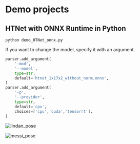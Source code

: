 # Demo projects

## HTNet with ONNX Runtime in Python
```
python demo_HTNet_onnx.py
```

If you want to change the model, specify it with an argument.
```python
parser.add_argument(
    '-mod',
    '--model',
    type=str,
    default='htnet_1x17x2_without_norm.onnx',
)
parser.add_argument(
    '-p',
    '--provider',
    type=str,
    default='cpu',
    choices=['cpu','cuda','tensorrt'],
)
```

![lindan_pose](https://user-images.githubusercontent.com/33194443/228307811-757bbc12-2c45-4aa7-b877-97cc192376b6.png)

![messi_pose](https://user-images.githubusercontent.com/33194443/228307819-6e712c51-3a52-44b7-8075-f11c16dd9632.png)
